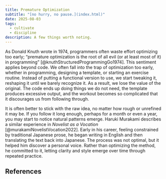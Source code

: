 ```yaml
---
title: Premature Optimization
subtitle: "[no hurry, no pause.](index.html)"
date: 2025-08-03
tags:
  - cultivate
  - discipline
description: A few things worth noting.
---
```


As Donald Knuth wrote in 1974, programmers often waste effort optimizing too early; “premature optimization is the root of all evil (or at least most of it) in programming” [@knuthStructuredProgrammingGo1974]. This sentiment applies beyond code. We often fall into the trap of optimization too early, whether in programming, designing a template, or starting an exercise routine. Instead of putting a functional version to use, we start tweaking it, reshaping it until we barely recognize it. As a result, we lose the value of the original. The code ends up doing things we do not need, the template produces excessive output, and the workout becomes so complicated that it discourages us from following through.

It is often better to stick with the raw idea, no matter how rough or unrefined it may be. If you follow it long enough, perhaps for a month or even a year, you may start to notice natural patterns emerge. Haruki Murakami describes a similar experience in *Novelist as a Vocation* [@murakamiNovelistVocation2022]. Early in his career, feeling constrained by traditional Japanese prose, he began writing in English and then translating the text back into Japanese. The process was not optimal, but it helped him discover a personal voice. Rather than optimizing the method, he committed to it, letting clarity and style emerge over time through repeated practice.

## References